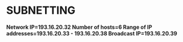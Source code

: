 <H1> SUBNETTING </H1>

<B> Network IP=193.16.20.32 <B>
<B> Number of hosts=6 <B>
<B> Range of IP addresses=193.16.20.33 - 193.16.20.38 <B>
<B> Broadcast IP=193.16.20.39 <B>
